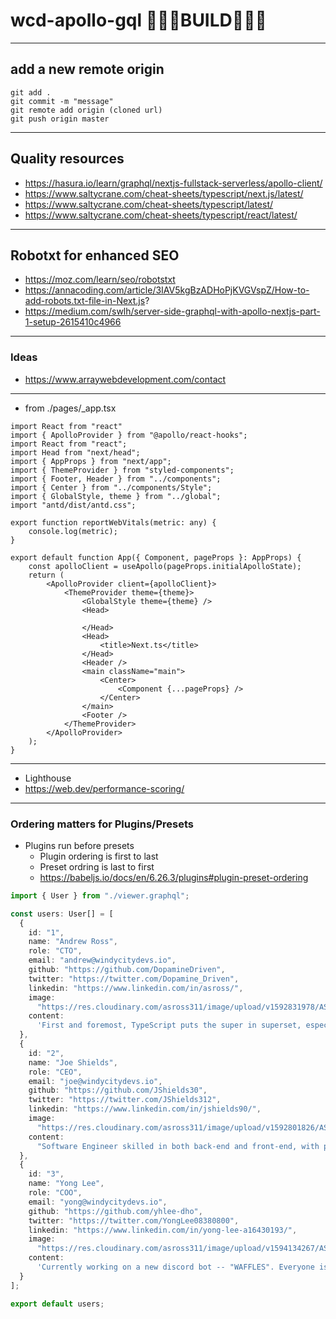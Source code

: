 # wcd-apollo-gql 🐜🐜🐜BUILD🐜🐜🐜
---
## add a new remote origin
```git
git add .
git commit -m "message"
git remote add origin (cloned url)
git push origin master
```
---
## Quality resources
- https://hasura.io/learn/graphql/nextjs-fullstack-serverless/apollo-client/
- https://www.saltycrane.com/cheat-sheets/typescript/next.js/latest/
- https://www.saltycrane.com/cheat-sheets/typescript/latest/
- https://www.saltycrane.com/cheat-sheets/typescript/react/latest/

---
## Robotxt for enhanced SEO
- https://moz.com/learn/seo/robotstxt
- https://annacoding.com/article/3IAV5kgBzADHoPjKVGVspZ/How-to-add-robots.txt-file-in-Next.js?
- https://medium.com/swlh/server-side-graphql-with-apollo-nextjs-part-1-setup-2615410c4966

---
### Ideas
- https://www.arraywebdevelopment.com/contact
---
- from ./pages/_app.tsx
```tsx
import React from "react"
import { ApolloProvider } from "@apollo/react-hooks";
import React from "react";
import Head from "next/head";
import { AppProps } from "next/app";
import { ThemeProvider } from "styled-components";
import { Footer, Header } from "../components";
import { Center } from "../components/Style";
import { GlobalStyle, theme } from "../global";
import "antd/dist/antd.css";

export function reportWebVitals(metric: any) {
	console.log(metric);
}

export default function App({ Component, pageProps }: AppProps) {
	const apolloClient = useApollo(pageProps.initialApolloState);
	return (
		<ApolloProvider client={apolloClient}>
			<ThemeProvider theme={theme}>
				<GlobalStyle theme={theme} />
				<Head>
					 
				</Head>
				<Head>
					<title>Next.ts</title>
				</Head>
				<Header />
				<main className="main">
					<Center>
						<Component {...pageProps} />
					</Center>
				</main>
				<Footer />
			</ThemeProvider>
		</ApolloProvider>
	);
}

```
---
- Lighthouse
- https://web.dev/performance-scoring/
---
### Ordering matters for Plugins/Presets 
- Plugins run before presets 
	- Plugin ordering is first to last 
	- Preset ordring is last to first 
	- https://babeljs.io/docs/en/6.26.3/plugins#plugin-preset-ordering



```ts
import { User } from "./viewer.graphql";

const users: User[] = [
  {
    id: "1",
    name: "Andrew Ross",
    role: "CTO",
    email: "andrew@windycitydevs.io",
    github: "https://github.com/DopamineDriven",
    twitter: "https://twitter.com/Dopamine_Driven",
    linkedin: "https://www.linkedin.com/in/asross/",
    image:
      "https://res.cloudinary.com/asross311/image/upload/v1592831978/ASR_Assets/cropped-a_nqaem7.png",
    content:
      'First and foremost, TypeScript puts the super in superset, especially in a team environment. State management in React can be cumbersome, which is why I consider GraphQL and Apollo to be the dynamic duo. That said, Redux and Recoil each have their use-cases as well.</p>As far as primary prebuilts are concerened, the "Next.js" framework is top-notch. It removes the otherwise tedious process of manually configuring Webpack to support a server-side rendering app from the equation. It saves time, simplifies optimization, and delivers blazing fast performance to ultimately enhance end-user experience.</p> "The mechanic that would perfect his work must first sharpen his tools." - <em>Confucius</em></p><br />'
  },
  {
    id: "2",
    name: "Joe Shields",
    role: "CEO",
    email: "joe@windycitydevs.io",
    github: "https://github.com/JShields30",
    twitter: "https://twitter.com/JShields312",
    linkedin: "https://www.linkedin.com/in/jshields90/",
    image:
      "https://res.cloudinary.com/asross311/image/upload/v1592801826/ASR_Assets/Joe_vlnzpm.jpg",
    content:
      "Software Engineer skilled in both back-end and front-end, with particular interest in design and UX-UI experience. My career as a director of market research inspired me to pursue my true passion of creating web applications. I love being creative and unique, but I also appreciate the technical challenges of back-end development. When programming I follow structure and order, since this is essential when creating quality web applications. I enjoy debugging and critiquing small details, as well as optimizing applications. Working in a team setting is ideal, because more knowledge is obtained and retained between developers.</p>"
  },
  {
    id: "3",
    name: "Yong Lee",
    role: "COO",
    email: "yong@windycitydevs.io",
    github: "https://github.com/yhlee-dho",
    twitter: "https://twitter.com/YongLee08380800",
    linkedin: "https://www.linkedin.com/in/yong-lee-a16430193/",
    image:
      "https://res.cloudinary.com/asross311/image/upload/v1594134267/ASR_Assets/Ghengis_Yong_epwjh8.png",
    content:
      'Currently working on a new discord bot -- "WAFFLES". Everyone is going to want a piece of that syrupy, flaky, Yonglicious good-good.</p>'
  }
];

export default users;
	
```